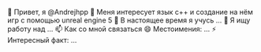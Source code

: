 👋 Привет, я @Andrejhpp
👀 Меня интересует язык с++ и создание на нём игр с помощью unreal engine 5
🌱 В настоящее время я учусь ...
💞️ Я ищу работу над ...
📫 Как со мной связаться
😄 Местоимения: ...
⚡ Интересный факт: ...

<!---
Andrejhpp/Andrejhpp is a ✨ special ✨ repository because its `README.md` (this file) appears on your GitHub profile.
You can click the Preview link to take a look at your changes.
--->
